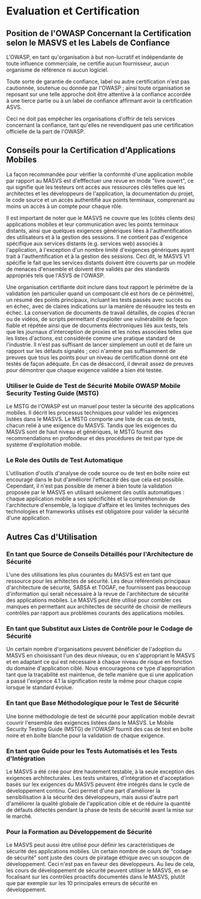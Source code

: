 # Evaluation et Certification

## Position de l'OWASP Concernant la Certification selon le MASVS et les Labels de Confiance

L'OWASP, en tant qu'organisation à but non-lucratif et indépendante de toute influence commerciale, ne certifie aucun fournisseur, aucun organisme de référence ni aucun logiciel.

Toute sorte de garantie de confiance, label ou autre certification n'est pas cautionnée, soutenue ou donnée par l'OWASP ; ainsi toute organisation se reposant sur une telle approche doit être attentive à la confiance accordée à une tierce partie ou à un label de confiance affirmant avoir la certification ASVS.

Ceci ne doit pas empêcher les organisations d'offrir de tels services concernant la confiance, tant qu'elles ne revendiquent pas une certification officielle de la part de l'OWASP.

## Conseils pour la Certification d'Applications Mobiles

La façon recommandée pour vérifier la conformité d'une application mobile par rapport au MASVS est d'efffectuer une revue en mode "livre ouvert", ce qui signifie que les testeurs ont accès aux ressources clés telles que les architectes et les développeurs de l'application, la documentation du projet, le code source et un accès authentifié aux points terminaux, comprenant au moins un accès à un compte pour chaque rôle.

Il est important de noter que le MASVS ne couvre que les (côtés clients des) applications mobiles et leur communication avec les points terminaux distants, ainsi que quelques exigences génériques liées à l'authentification des utilisateurs et à la gestion des sessions. Il ne contient pas d'exigence spécifique aux services distants (e.g. services web) associés à l'application, à l'exception d'un nombre limité d'exigences génériques ayant trait à l'authentification et à la gestion des sessions. Ceci dit, le MASVS V1 spécifie le fait que les services distants doivent être couverts par un modèle de menaces d'ensemble et doivent être validés par des standards appropriés tels que l'ASVS de l'OWASP.

Une organisation certifiante doit inclure dans tout rapport le périmètre de la validation (en particulier quand un composant clé est hors de ce périmètre), un résumé des points principaux, incluant les tests passés avec succès ou en échec, avec de claires indications sur la manière de résoudre les tests en échec. La conservation de documents de travail détaillés, de copies d'écran ou de vidéos, de scripts permettant d'exploiter une vulnérabilité de façon fiable et répétée ainsi que de documents électroniques liés aux tests, tels que les journaux d'interception de proxies et les notes associées telles que les listes d'actions, est considérée comme une pratique standard de l'industrie. Il n'est pas suffisant de lancer simplement un outil et de faire un rapport sur les défauts signalés ; ceci n'amène pas suffisamment de preuves que tous les points pour un niveau de certification donné ont été testés de façon adéquate. En cas de désaccord, il devrait assez de preuves pour démontrer que chaque exigence validée a bien été testée.

### Utiliser le Guide de Test de Sécurité Mobile OWASP Mobile Security Testing Guide (MSTG)

Le MSTG de l'OWASP est un manuel pour tester la sécurité des applications mobiles. Il décrit les processus techniques pour valider les exigences listées dans le MASVS. Le MSTG comporte une liste de cas de tests, chacun relié à une exigence du MASVS. Tandis que les exigences du MASVS sont de haut niveau et génériques, le MSTG fournit des recommendations en profondeur et des procédures de test par type de système d'exploitation mobile.

### Le Role des Outils de Test Automatique

L'utilisation d'outils d'analyse de code source ou de test en boîte noire est encouragé dans le but d'améliorer l'efficacité dès que cela est possible. Cependant, il n'est pas possible de mener à bien toute la validation proposée par le MASVS en utilisant seulement des outils automatiques : chaque application mobile a ses spécificités et la compréhension de l'architecture d'ensemble, la logique d'affaire et les limites techniques des technologies et frameworks utilisés est obligatoire pour valider la sécurité d'une application.

## Autres Cas d'Utilisation

### En tant que Source de Conseils Détaillés pour l'Architecture de Sécurité

L'une des utilisations les plus courantes du MASVS est en tant que ressource pour les arhitectes de sécurité. Les deux référentiels principaux d'architecture de sécurité, SABSA et TOGAF, ne fournissent pas beaucoup d'information qui serait nécessaire à la revue de l'architecture de sécurité des applications mobiles.  Le MASVS peut être utilisé pour combler ces manques en permettant aux architectes de sécurité de choisir de meilleurs contrôles par rapport aux problèmes courants des applications mobiles.

### En tant que Substitut aux Listes de Contrôle pour le Codage de Sécurité

Un certain nombre d'organisations peuvent bénéficier de l'adoption du MASVS en choisissant l'un des deux niveaux, ou en s'appropriant le MASVS et en adaptant ce qui est nécessaire à chaque niveau de risque en fonction du domaine d'application ciblé. Nous encourageons ce type d'appropriation tant que la traçabilité est maintenue, de telle manière que si une application a passé l'exigence 4.1 la signification reste la même pour chaque copie lorsque le standard évolue.

### En tant que Base Méthodologique pour le Test de Sécurité

Une bonne méthodologie de test de sécurité pour application mobile devrait couvrir l'ensemble des exigences listées dans le MASVS. Le Mobile Security Testing Guide (MSTG) de l'OWASP fournit des cas de test en boîte noire et en boîte blanche pour la validation de chaque exigence.

### En tant que Guide pour les Tests Automatisés et les Tests d'Intégration

Le MASVS a été créé pour être hautement testable, à la seule exception des exigences architecturales. Les tests unitaires, d'intégration et d'acceptation basés sur lex exigences du MASVS peuvent être intégrés dans le cycle de développement continu. Ceci permet d'une part d'améliorer la sensibilisation à la sécurité des développeurs, mais aussi d'autre part d'améliorer la qualité globale de l'application cible et de réduire la quantité de défauts détectés pendant la phase de tests de sécurité avant la mise sur le marché.

### Pour la Formation au Développement de Sécurité

Le MASVS peut aussi être utilisé pour définir les caractéristiques de sécurité des applications mobiles. Un certain nombre de cours de "codage de sécurité" sont juste des cours de piratage éthique avec un soupçon de développement. Ceci n'est pas en faveur des développeurs. Au lieu de cela, les cours de développement de sécurité peuvent utiliser le MASVS, en se focalisant sur les contrôles proactifs documentés dans le MASVS, plutôt que par exemple sur les 10 principales erreurs de sécurité en développement.
